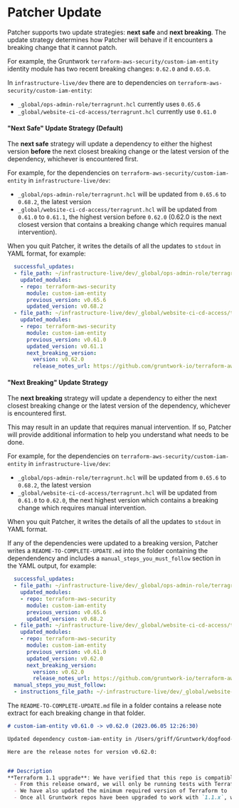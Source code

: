 # Patcher Update

Patcher supports two update strategies: **next safe** and **next breaking**. The update strategy determines how Patcher will behave if it encounters a breaking change that it cannot patch.

For example, the Gruntwork `terraform-aws-security/custom-iam-entity` identity module has two recent breaking changes: `0.62.0` and `0.65.0`.

In `infrastructure-live/dev` there are to dependencies on `terraform-aws-security/custom-iam-entity`:
- `_global/ops-admin-role/terragrunt.hcl` currently uses `0.65.6`
- `_global/website-ci-cd-access/terragrunt.hcl` currently use `0.61.0`

#### "Next Safe" Update Strategy (Default)

The **next safe** strategy will update a dependency to either the highest version **before** the next closest breaking change or the latest version of the dependency, whichever is encountered first.

For example, for the dependencies on `terraform-aws-security/custom-iam-entity` in `infrastructure-live/dev`:
- `_global/ops-admin-role/terragrunt.hcl` will be updated from `0.65.6` to `0.68.2`, the latest version
- `_global/website-ci-cd-access/terragrunt.hcl` will be updated from `0.61.0` to `0.61.1`, the highest version before `0.62.0` (0.62.0 is the next closest version that contains a breaking change which requires manual intervention).

When you quit Patcher, it writes the details of all the updates to `stdout` in YAML format, for example:

```yaml
  successful_updates:
  - file_path: ~/infrastructure-live/dev/_global/ops-admin-role/terragrunt.hcl
    updated_modules:
    - repo: terraform-aws-security
      module: custom-iam-entity
      previous_version: v0.65.6
      updated_version: v0.68.2
  - file_path: ~/infrastructure-live/dev/_global/website-ci-cd-access/terragrunt.hcl
    updated_modules:
    - repo: terraform-aws-security
      module: custom-iam-entity
      previous_version: v0.61.0
      updated_version: v0.61.1
      next_breaking_version:
        version: v0.62.0
        release_notes_url: https://github.com/gruntwork-io/terraform-aws-security/releases/tag/v0.62.0
```

#### "Next Breaking" Update Strategy

The **next breaking** strategy will update a dependency to either the next closest breaking change or the latest version of the dependency, whichever is encountered first.

This may result in an update that requires manual intervention. If so, Patcher will provide additional information to help you understand what needs to be done.

For example, for the dependencies on `terraform-aws-security/custom-iam-entity` in `infrastructure-live/dev`:
- `_global/ops-admin-role/terragrunt.hcl` will be updated from `0.65.6` to `0.68.2`, the latest version
- `_global/website-ci-cd-access/terragrunt.hcl` will be updated from `0.61.0` to `0.62.0`, the next highest version which contains a breaking change which requires manual intervention.

When you quit Patcher, it writes the details of all the updates to `stdout` in YAML format.

If any of the dependencies were updated to a breaking version, Patcher writes a `README-TO-COMPLETE-UPDATE.md` into the folder containing the dependendency and includes a `manual_steps_you_must_follow` section in the YAML output, for example:

```yaml
  successful_updates:
  - file_path: ~/infrastructure-live/dev/_global/ops-admin-role/terragrunt.hcl
    updated_modules:
    - repo: terraform-aws-security
      module: custom-iam-entity
      previous_version: v0.65.6
      updated_version: v0.68.2
  - file_path: ~/infrastructure-live/dev/_global/website-ci-cd-access/terragrunt.hcl
    updated_modules:
    - repo: terraform-aws-security
      module: custom-iam-entity
      previous_version: v0.61.0
      updated_version: v0.62.0
      next_breaking_version:
        version: v0.62.0
        release_notes_url: https://github.com/gruntwork-io/terraform-aws-security/releases/tag/v0.62.0
  manual_steps_you_must_follow:
  - instructions_file_path: ~/-infrastructure-live/dev/_global/website-ci-cd-access/README-TO-COMPLETE-UPDATE.md
```

The `README-TO-COMPLETE-UPDATE.md` file in a folder contains a release note extract for each breaking change in that folder.

```markdown
# custom-iam-entity v0.61.0 -> v0.62.0 (2023.06.05 12:26:30)

Updated dependency custom-iam-entity in /Users/griff/Gruntwork/dogfood-infrastructure-live/dev/_global/website-ci-cd-access/terragrunt.hcl to version v0.62.0, which contains breaking changes. You MUST follow the instructions in the release notes to complete this update safely: https://github.com/gruntwork-io/terraform-aws-security/releases/tag/v0.62.0

Here are the release notes for version v0.62.0:


## Description
**Terraform 1.1 upgrade**: We have verified that this repo is compatible with Terraform `1.1.x`!
  - From this release onward, we will only be running tests with Terraform `1.1.x` against this repo, so we recommend updating to `1.1.x` soon!
  - We have also updated the minimum required version of Terraform to `1.0.0`. While our repos might continue to be compatible with pre-1.0.0 version of Terraform, we are no longer making any guarantees of that.
  - Once all Gruntwork repos have been upgraded to work with `1.1.x`, we will publish a migration guide with a version compatibility table and announce it all via the Gruntwork Newsletter.
```